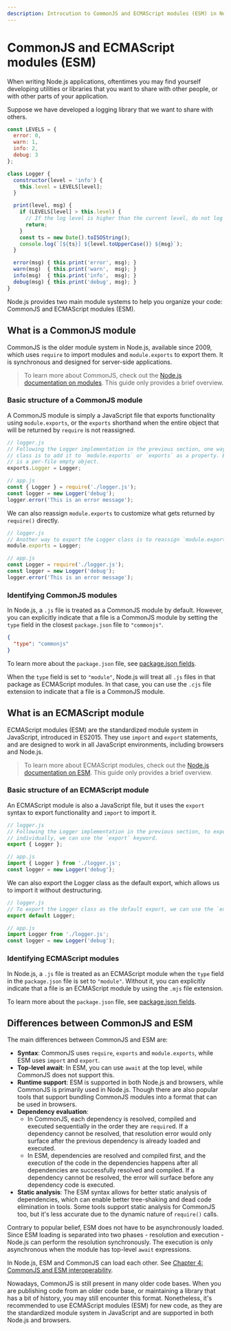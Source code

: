 ```yaml
---
description: Introcution to CommonJS and ECMAScript modules (ESM) in Node.js
---
```


<!-- The ultimate source of truth should be https://nodejs.org/api/modules.html and https://nodejs.org/api/esm.html. Here we just give a brief overview. -->

# CommonJS and ECMAScript modules (ESM)

When writing Node.js applications, oftentimes you may find yourself developing utilities or libraries that you want to share with other people, or with other parts of your application.

Suppose we have developed a logging library that we want to share with others.

```js
const LEVELS = {
  error: 0,
  warn: 1,
  info: 2,
  debug: 3
};

class Logger {
  constructor(level = 'info') {
    this.level = LEVELS[level];
  }

  print(level, msg) {
    if (LEVELS[level] > this.level) {
      // If the log level is higher than the current level, do not log
      return;
    }
    const ts = new Date().toISOString();
    console.log(`[${ts}] ${level.toUpperCase()} ${msg}`);
  }

  error(msg) { this.print('error', msg); }
  warn(msg)  { this.print('warn',  msg); }
  info(msg)  { this.print('info',  msg); }
  debug(msg) { this.print('debug', msg); }
}
```

Node.js provides two main module systems to help you organize your code: CommonJS and ECMAScript modules (ESM).

## What is a CommonJS module

CommonJS is the older module system in Node.js, available since 2009, which uses `require` to import modules and `module.exports` to export them. It is synchronous and designed for server-side applications.

> To learn more about CommonJS, check out the [Node.js documentation on modules](https://nodejs.org/api/modules.html#modules-commonjs-modules). This guide only provides a brief overview.

### Basic structure of a CommonJS module

A CommonJS module is simply a JavaScript file that exports functionality using `module.exports`, or the `exports` shorthand when the entire object that will be returned by `require` is not reassigned.

```js
// logger.js
// Following the Logger implementation in the previous section, one way to export the Logger
// class is to add it to `module.exports` or `exports` as a property. By default, `exports`
// is a per-file empty object.
exports.Logger = Logger;
```

```js
// app.js
const { Logger } = require('./logger.js');
const logger = new Logger('debug');
logger.error('This is an error message');
```

We can also reassign `module.exports` to customize what gets returned by `require()` directly.

```js
// logger.js
// Another way to export the Logger class is to reassign `module.exports`
module.exports = Logger;
```

```js
// app.js
const Logger = require('./logger.js');
const logger = new Logger('debug');
logger.error('This is an error message');
```

### Identifying CommonJS modules

In Node.js, a `.js` file is treated as a CommonJS module by default. However, you can explicitly indicate that a file is a CommonJS module by setting the `type` field in the closest `package.json` file to `"commonjs"`.

```json
{
  "type": "commonjs"
}
```

To learn more about the `package.json` file, see [package.json fields](./package-json.md).

When the `type` field is set to `"module"`, Node.js will treat all `.js` files in that package as ECMAScript modules. In that case, you can use the `.cjs` file extension to indicate that a file is a CommonJS module.

## What is an ECMAScript module

ECMAScript modules (ESM) are the standardized module system in JavaScript, introduced in ES2015. They use `import` and `export` statements, and are designed to work in all JavaScript environments, including browsers and Node.js.

> To learn more about ECMAScript modules, check out the [Node.js documentation on ESM](https://nodejs.org/api/esm.html). This guide only provides a brief overview.

### Basic structure of an ECMAScript module

An ECMAScript module is also a JavaScript file, but it uses the `export` syntax to export functionality and `import` to import it.

```js
// logger.js
// Following the Logger implementation in the previous section, to export the Logger class
// individually, we can use the `export` keyword.
export { Logger };
```

```js
// app.js
import { Logger } from './logger.js';
const logger = new Logger('debug');
```

We can also export the Logger class as the default export, which allows us to import it without destructuring.

```js
// logger.js
// To export the Logger class as the default export, we can use the `export default` syntax.
export default Logger;
```

```js
// app.js
import Logger from './logger.js';
const logger = new Logger('debug');
```

### Identifying ECMAScript modules

In Node.js, a `.js` file is treated as an ECMAScript module when the `type` field in the `package.json` file is set to `"module"`. Without it, you can explicitly indicate that a file is an ECMAScript module by using the `.mjs` file extension.

To learn more about the `package.json` file, see [package.json fields](./package-json.md).

## Differences between CommonJS and ESM

The main differences between CommonJS and ESM are:

- **Syntax**: CommonJS uses `require`, `exports` and `module.exports`, while ESM uses `import` and `export`.
- **Top-level await**: In ESM, you can use `await` at the top level, while CommonJS does not support this.
- **Runtime support**: ESM is supported in both Node.js and browsers, while CommonJS is primarily used in Node.js. Though there are also popular tools that support bundling CommonJS modules into a format that can be used in browsers.
- **Dependency evaluation**:
    - In CommonJS, each dependency is resolved, compiled and executed sequentially in the order they are `require`d. If a dependency cannot be resolved, that resolution error would only surface after the previous dependency is already loaded and executed.
    - In ESM, dependencies are resolved and compiled first, and the execution of the code in the dependencies happens after all dependencies are successfully resolved and compiled. If a dependency cannot be resolved, the error will surface before any dependency code is executed.
- **Static analysis**: The ESM syntax allows for better static analysis of dependencies, which can enable better tree-shaking and dead code elimination in tools. Some tools support static analysis for CommonJS too, but it's less accurate due to the dynamic nature of `require()` calls.

Contrary to popular belief, ESM does not have to be asynchronously loaded. Since ESM loading is separated into two phases - resolution and execution - Node.js can perform the resolution synchronously. The execution is only asynchronous when the module has top-level `await` expressions.

In Node.js, ESM and CommonJS can load each other. See [Chapter 4: CommonJS and ESM interoperability](../04-cjs-esm-interop/).

Nowadays, CommonJS is still present in many older code bases. When you are publishing code from an older code base, or maintaining a library that has a bit of history, you may still encounter this format. Nonetheless, it's recommended to use ECMAScript modules (ESM) for new code, as they are the standardized module system in JavaScript and are supported in both Node.js and browsers.
